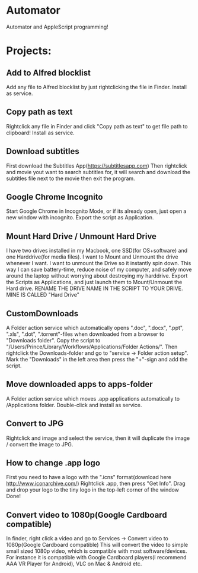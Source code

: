 Automator
=========

Automator and AppleScript programming!

# Projects:

## Add to Alfred blocklist
Add any file to Alfred blocklist by just rightclicking the file in Finder.
Install as service.

## Copy path as text
Rightclick any file in Finder and click "Copy path as text" to get file path to clipboard! Install as service.

## Download subtitles
First download the Subtitles App(https://subtitlesapp.com)
Then rightclick and movie yout want to search subtitles for, it will search and 
download the subtitles file next to the movie then exit the program.

## Google Chrome Incognito
Start Google Chrome in Incognito Mode, or if its already open, just open a new window with incognito.
Export the script as Application. 

## Mount Hard Drive / Unmount Hard Drive
I have two drives installed in my Macbook, one SSD(for OS+software) and one Harddrive(for media files).
I want to Mount and Unmount the drive whenever I want. I want to unmount the Drive so it instantly spin down. This way I can save battery-time, reduce noise of my computer, and safely move around the laptop without worrying about destroying my harddrive.
Export the Scripts as Applications, and just launch them to Mount/Unmount the Hard drive.
RENAME THE DRIVE NAME IN THE SCRIPT TO YOUR DRIVE. MINE IS CALLED "Hard Drive"

## CustomDownloads
A Folder action service which automatically opens ".doc", ".docx", ".ppt", ".xls", ".dot", ".torrent"-files when downloaded from a browser to "Downloads folder".
Copy the script to "/Users/Prince/Library/Workflows/Applications/Folder Actions/".
Then rightclick the Downloads-folder and go to "service -> Folder action setup".
Mark the "Downloads" in the left area then press the "+"-sign and add the script.

## Move downloaded apps to apps-folder
A Folder action service which moves .app applications automatically to /Applications folder.
Double-click and install as service.

## Convert to JPG
Rightclick and image and select the service, then it will duplicate the image /
convert the image to JPG.

## How to change .app logo
First you need to have a logo with the ".icns" format(download here http://www.iconarchive.com/)
Rightclick .app, then press "Get Info".
Drag and drop your logo to the tiny logo in the top-left corner of the window
Done!

## Convert video to 1080p(Google Cardboard compatible)
In finder, right click a video and go to Services -> Convert video to 1080p(Google Cardboard compatible)
This will convert the video to simple small sized 1080p video, which is compatible with most software/devices.
For instance it is compatible with Google Cardboard players(I recommend AAA VR Player for Android), VLC on Mac & Android etc.